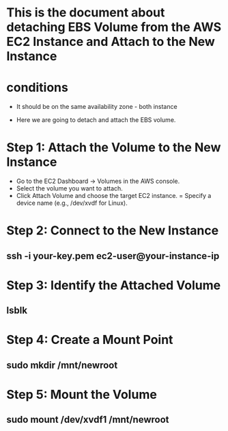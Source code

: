# This is the document about detaching EBS Volume from the AWS EC2 Instance and Attach to the New Instance

# conditions 

- It should be on the same availability zone - both instance

- Here we are going to detach and attach the EBS volume.

# Step 1: Attach the Volume to the New Instance

- Go to the EC2 Dashboard → Volumes in the AWS console.
- Select the volume you want to attach.
- Click Attach Volume and choose the target EC2 instance.
= Specify a device name (e.g., /dev/xvdf for Linux).

# Step 2: Connect to the New Instance

## ssh -i your-key.pem ec2-user@your-instance-ip

# Step 3: Identify the Attached Volume

## lsblk

# Step 4: Create a Mount Point

##  sudo mkdir /mnt/newroot

# Step 5: Mount the Volume

##  sudo mount /dev/xvdf1 /mnt/newroot



